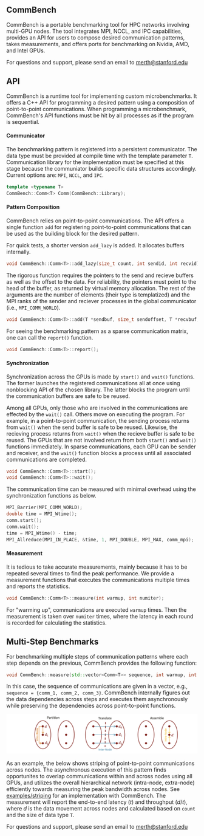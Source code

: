## CommBench

CommBench is a portable benchmarking tool for HPC networks involving multi-GPU nodes. The tool integrates MPI, NCCL, and IPC capabilities, provides an API for users to compose desired communication patterns, takes measurements, and offers ports for benchmarking on Nvidia, AMD, and Intel GPUs.

For questions and support, please send an email to merth@stanford.edu

## API

CommBench is a runtime tool for implementing custom microbenchmarks. It offers a C++ API for programming a desired pattern using a composition of point-to-point communications. When programming a microbenchmark, CommBench's API functions must be hit by all processes as if the program is sequential.

#### Communicator

The benchmarking pattern is registered into a persistent communicator. The data type must be provided at compile time with the template parameter ``T``. Communication library for the implementation must be specified at this stage because the communiator builds specific data structures accordingly. Current options are: ``MPI``, ``NCCL``, and ``IPC``. 

```cpp
template <typename T>
CommBench::Comm<T> Comm(CommBench::Library);
```

#### Pattern Composition

CommBench relies on point-to-point communications. The API offers a single function ``add`` for registering point-to-point communications that can be used as the building block for the desired pattern.

For quick tests, a shorter version ``add_lazy`` is added. It allocates buffers internally.

```cpp
void CommBench::Comm<T>::add_lazy(size_t count, int sendid, int recvid);
```

The rigorous function requires the pointers to the send and recieve buffers as well as the offset to the data. For reliability, the pointers must point to the head of the buffer, as returned by virtual memory allocation. The rest of the arguments are the number of elements (their type is templatized) and the MPI ranks of the sender and reciever processes in the global communicator (i.e., ``MPI_COMM_WORLD``).

```cpp
void CommBench::Comm<T>::add(T *sendbuf, size_t sendoffset, T *recvbuf, size_t recvoffset, size_t count, int sendid, int recvid);
```

For seeing the benchmarking pattern as a sparse communication matrix, one can call the ``report()`` function.
```cpp
void CommBench::Comm<T>::report();
```

#### Synchronization

Synchronization across the GPUs is made by ``start()`` and ``wait()`` functions. The former launches the registered communications all at once using nonblocking API of the chosen library. The latter blocks the program until the communication buffers are safe to be reused.

Among all GPUs, only those who are involved in the communications are effected by the ``wait()`` call. Others move on executing the program. For example, in a point-to-point communication, the sending process returns from ``wait()`` when the send buffer is safe to be reused. Likewise, the recieving process returns from ``wait()`` when the recieve buffer is safe to be reused. The GPUs that are not involved return from both ``start()`` and ``wait()`` functions immediately. In sparse communications, each GPU can be sender and receiver, and the ``wait()`` function blocks a process until all associated communications are completed.

```cpp
void CommBench::Comm<T>::start();
void CommBench::Comm<T>::wait();
```

The communication time can be measured with minimal overhead using the synchronization functions as below.

```cpp
MPI_Barrier(MPI_COMM_WORLD);
double time = MPI_Wtime();
comm.start();
comm.wait();
time = MPI_Wtime() - time;
MPI_Allreduce(MPI_IN_PLACE, &time, 1, MPI_DOUBLE, MPI_MAX, comm_mpi);
```

#### Measurement

It is tedious to take accurate measurements, mainly because it has to be repeated several times to find the peak performance. We provide a measurement functions that executes the communications multiple times and reports the statistics.
```cpp
void CommBench::Comm<T>::measure(int warmup, int numiter);
```
For "warming up", communications are executed ``warmup`` times. Then the measurement is taken over ``numiter`` times, where the latency in each round is recorded for calculating the statistics.

## Multi-Step Benchmarks

For benchmarking multiple steps of communication patterns where each step depends on the previous, CommBench provides the following function:
```cpp
void CommBench::measure(std::vector<Comm<T>> sequence, int warmup, int numiter, size_t count);
```
In this case, the sequence of communications are given in a vector, e.g., ``sequence = {comm_1, comm_2, comm_3}``. CommBench internally figures out the data dependencies across steps and executes them asynchronously while preserving the dependencies across point-to-point functions.

![Striping](examples/striping/images/striping_abstract.png)

As an example, the below shows striping of point-to-point communications across nodes. The asynchronous execution of this pattern finds opportunites to overlap communications within and across nodes using all GPUs, and utilizes the overall hierarchical network (intra-node, extra-node) efficiently towards measuring the peak bandwidth across nodes. See [examples/striping](https://github.com/merthidayetoglu/CommBench/tree/master/examples/striping) for an implementation with CommBench. The measurement will report the end-to-end latency ($t$) and throughput ($d/t$), where $d$ is the data movement across nodes and calculated based on ``count`` and the size of data type ``T``.

For questions and support, please send an email to merth@stanford.edu
